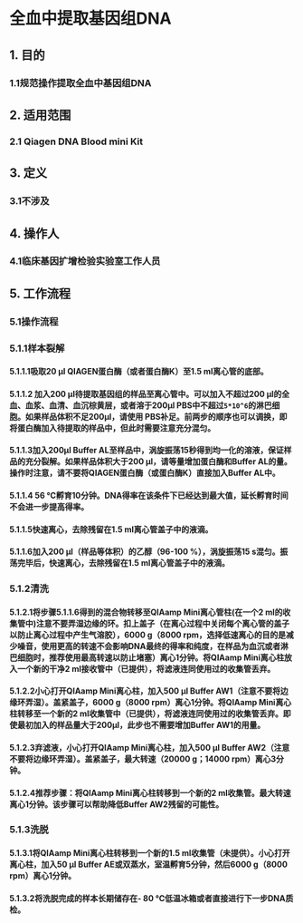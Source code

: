 # 全血中提取基因组DNA
## 1. 目的
### 1.1规范操作提取全血中基因组DNA 
## 2. 适用范围
### 2.1 Qiagen DNA Blood mini Kit
## 3. 定义
### 3.1不涉及
## 4. 操作人
### 4.1临床基因扩增检验实验室工作人员
## 5. 工作流程
### 5.1操作流程
### 5.1.1样本裂解
#### 5.1.1.1吸取20 μl QIAGEN蛋白酶（或者蛋白酶K）至1.5 ml离心管的底部。
#### 5.1.1.2 加入200 μl待提取基因组的样品至离心管中。可以加入不超过200 μl的全血、血浆、血清、血沉棕黄层，或者溶于200μl PBS中不超过``5*10^6``的淋巴细胞。如果样品体积不足200μl，请使用 PBS补足。前两步的顺序也可以调换，即将蛋白酶加入待提取的样品中，但此时需要注意充分混匀。
#### 5.1.1.3加入200μl Buffer AL至样品中，涡旋振荡15秒得到均一化的溶液，保证样品的充分裂解。如果样品体积大于200 μl，请等量增加蛋白酶和Buffer AL的量。操作时注意，请不要将QIAGEN蛋白酶（或蛋白酶K）直接加入Buffer AL中。
#### 5.1.1.4 56 ℃孵育10分钟。DNA得率在该条件下已经达到最大值，延长孵育时间不会进一步提高得率。
#### 5.1.1.5快速离心，去除残留在1.5 ml离心管盖子中的液滴。
#### 5.1.1.6加入200 μl（样品等体积）的乙醇（96-100 %），涡旋振荡15 s混匀。振荡完毕后，快速离心，去除残留在1.5 ml离心管盖子中的液滴。
### 5.1.2清洗
#### 5.1.2.1将步骤5.1.1.6得到的混合物转移至QIAamp Mini离心管柱(在一个2 ml的收集管中)注意不要弄湿边缘的环。扣上盖子（在离心过程中关闭每个离心管的盖子以防止离心过程中产生气溶胶），6000 g（8000 rpm，选择低速离心的目的是减少噪音，使用更高的转速不会影响DNA最终的得率和纯度，在样品为血沉或者淋巴细胞时，推荐使用最高转速以防止堵塞）离心1分钟。将QIAamp Mini离心柱放入一个新的干净2 ml接收管中（已提供），将滤液连同使用过的收集管丢弃。
#### 5.1.2.2小心打开QIAamp Mini离心柱，加入500 μl Buffer AW1（注意不要将边缘环弄湿）。盖紧盖子，6000 g（8000 rpm）离心1分钟。将QIAamp Mini离心柱转移至一个新的2 ml收集管中（已提供），将滤液连同使用过的收集管丢弃。即使最初加入的样品量大于200μl，此步也不需要增加Buffer AW1的用量。
#### 5.1.2.3弃滤液，小心打开QIAamp Mini离心柱，加入500 μl Buffer AW2（注意不要将边缘环弄湿）。盖紧盖子，最大转速（20000 g；14000 rpm）离心3分钟。
#### 5.1.2.4推荐步骤：将QIAamp Mini离心柱转移到一个新的2 ml收集管。最大转速离心1分钟。该步骤可以帮助降低Buffer AW2残留的可能性。
### 5.1.3洗脱
#### 5.1.3.1将QIAamp Mini离心柱转移到一个新的1.5 ml收集管（未提供）。小心打开离心柱，加入50 μl Buffer AE或双蒸水，室温孵育5分钟，然后6000 g（8000 rpm）离心1分钟。
#### 5.1.3.2将洗脱完成的样本长期储存在- 80 ℃低温冰箱或者直接进行下一步DNA质检。
